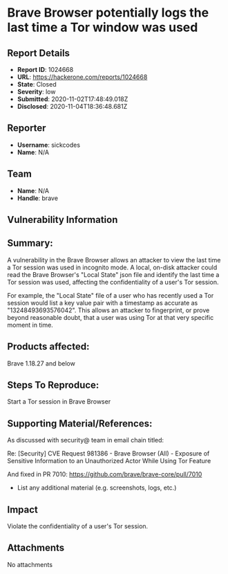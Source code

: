 # Brave Browser potentially logs the last time a Tor window was used

## Report Details
- **Report ID**: 1024668
- **URL**: https://hackerone.com/reports/1024668
- **State**: Closed
- **Severity**: low
- **Submitted**: 2020-11-02T17:48:49.018Z
- **Disclosed**: 2020-11-04T18:36:48.681Z

## Reporter
- **Username**: sickcodes
- **Name**: N/A

## Team
- **Name**: N/A
- **Handle**: brave

## Vulnerability Information
## Summary:

A vulnerability in the Brave Browser allows an attacker to view the last time a Tor session was used in incognito mode. A local, on-disk attacker could read the Brave Browser's "Local State" json file and identify the last time a Tor session was used, affecting the confidentiality of a user's Tor session.

For example, the "Local State" file of a user who has recently used a Tor session would list a key value pair with a timestamp as accurate as "13248493693576042". This allows an attacker to fingerprint, or prove beyond reasonable doubt, that a user was using Tor at that very specific moment in time.

## Products affected: 

Brave 1.18.27 and below

## Steps To Reproduce:

 Start a Tor session in Brave Browser

## Supporting Material/References:

As discussed with security@ team in email chain titled:

Re: [Security] CVE Request 981386 - Brave Browser (All) - Exposure of
 Sensitive Information to an Unauthorized Actor While Using Tor Feature

And fixed in PR 7010:
https://github.com/brave/brave-core/pull/7010

  * List any additional material (e.g. screenshots, logs, etc.)

## Impact

Violate the confidentiality of a user's Tor session.

## Attachments
No attachments
